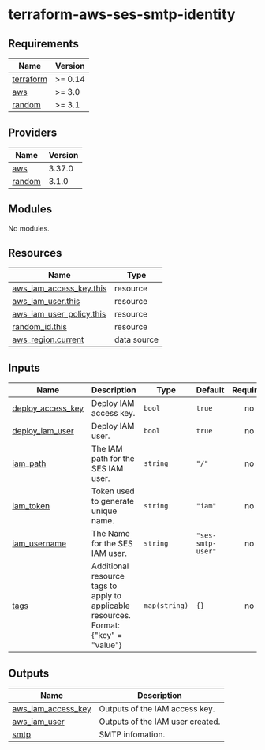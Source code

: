 # terraform-aws-ses-smtp-identity

<!-- BEGINNING OF PRE-COMMIT-TERRAFORM DOCS HOOK -->
## Requirements

| Name | Version |
|------|---------|
| <a name="requirement_terraform"></a> [terraform](#requirement\_terraform) | >= 0.14 |
| <a name="requirement_aws"></a> [aws](#requirement\_aws) | >= 3.0 |
| <a name="requirement_random"></a> [random](#requirement\_random) | >= 3.1 |

## Providers

| Name | Version |
|------|---------|
| <a name="provider_aws"></a> [aws](#provider\_aws) | 3.37.0 |
| <a name="provider_random"></a> [random](#provider\_random) | 3.1.0 |

## Modules

No modules.

## Resources

| Name | Type |
|------|------|
| [aws_iam_access_key.this](https://registry.terraform.io/providers/hashicorp/aws/latest/docs/resources/iam_access_key) | resource |
| [aws_iam_user.this](https://registry.terraform.io/providers/hashicorp/aws/latest/docs/resources/iam_user) | resource |
| [aws_iam_user_policy.this](https://registry.terraform.io/providers/hashicorp/aws/latest/docs/resources/iam_user_policy) | resource |
| [random_id.this](https://registry.terraform.io/providers/hashicorp/random/latest/docs/resources/id) | resource |
| [aws_region.current](https://registry.terraform.io/providers/hashicorp/aws/latest/docs/data-sources/region) | data source |

## Inputs

| Name | Description | Type | Default | Required |
|------|-------------|------|---------|:--------:|
| <a name="input_deploy_access_key"></a> [deploy\_access\_key](#input\_deploy\_access\_key) | Deploy IAM access key. | `bool` | `true` | no |
| <a name="input_deploy_iam_user"></a> [deploy\_iam\_user](#input\_deploy\_iam\_user) | Deploy IAM user. | `bool` | `true` | no |
| <a name="input_iam_path"></a> [iam\_path](#input\_iam\_path) | The IAM path for the SES IAM user. | `string` | `"/"` | no |
| <a name="input_iam_token"></a> [iam\_token](#input\_iam\_token) | Token used to generate unique name. | `string` | `"iam"` | no |
| <a name="input_iam_username"></a> [iam\_username](#input\_iam\_username) | The Name for the SES IAM user. | `string` | `"ses-smtp-user"` | no |
| <a name="input_tags"></a> [tags](#input\_tags) | Additional resource tags to apply to applicable resources. Format: {"key" = "value"} | `map(string)` | `{}` | no |

## Outputs

| Name | Description |
|------|-------------|
| <a name="output_aws_iam_access_key"></a> [aws\_iam\_access\_key](#output\_aws\_iam\_access\_key) | Outputs of the IAM access key. |
| <a name="output_aws_iam_user"></a> [aws\_iam\_user](#output\_aws\_iam\_user) | Outputs of the IAM user created. |
| <a name="output_smtp"></a> [smtp](#output\_smtp) | SMTP infomation. |
<!-- END OF PRE-COMMIT-TERRAFORM DOCS HOOK -->

